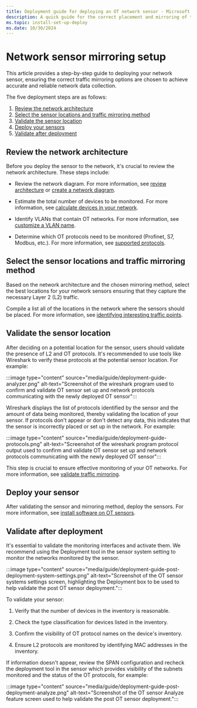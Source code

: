 ```yaml
---
title: Deployment guide for deploying an OT network sensor - Microsoft Defender for IoT
description: A quick guide for the correct placement and mirroring of the OT sensor in your network for Microsoft Defender for IoT.
ms.topic: install-set-up-deploy
ms.date: 10/30/2024
---
```


# Network sensor mirroring setup

This article provides a step-by-step guide to deploying your network sensor, ensuring the correct traffic mirroring options are chosen to achieve accurate and reliable network data collection.

The five deployment steps are as follows:

1. [Review the network architecture](#review-the-network-architecture)
1. [Select the sensor locations and traffic mirroring method](#select-the-sensor-locations-and-traffic-mirroring-method)
1. [Validate the sensor location](#validate-the-sensor-location)
1. [Deploy your sensors](#deploy-your-sensor)
1. [Validate after deployment](#validate-after-deployment)

## Review the network architecture

Before you deploy the sensor to the network, it's crucial to review the network architecture. These steps include:

- Review the network diagram. For more information, see [review architecture](../best-practices/understand-network-architecture.md) or [create a network diagram](../best-practices/plan-prepare-deploy.md#create-a-network-diagram).

- Estimate the total number of devices to be monitored. For more information, see [calculate devices in your network](../best-practices/plan-prepare-deploy.md#calculate-devices-in-your-network).

- Identify VLANs that contain OT networks. For more information, see [customize a VLAN name](../how-to-control-what-traffic-is-monitored.md#customize-a-vlan-name).

- Determine which OT protocols need to be monitored (Profinet, S7, Modbus, etc.). For more information, see [supported protocols](../concept-supported-protocols.md).

## Select the sensor locations and traffic mirroring method

Based on the network architecture and the chosen mirroring method, select the best locations for your network sensors ensuring that they capture the necessary Layer 2 (L2) traffic.

Compile a list all of the locations in the network where the sensors should be placed. For more information, see [identifying interesting traffic points](../best-practices/understand-network-architecture.md#identifying-interesting-traffic-points).

## Validate the sensor location

After deciding on a potential location for the sensor, users should validate the presence of L2 and OT protocols. It's recommended to use tools like Wireshark to verify these protocols at the potential sensor location. For example:

:::image type="content" source="media/guide/deployment-guide-analyzer.png" alt-text="Screenshot of the wireshark program used to confirm and validate OT sensor set up and network protocols communicating with the newly deployed OT sensor":::

Wireshark displays the list of protocols identified by the sensor and the amount of data being monitored, thereby validating the location of your sensor. If protocols don't appear or don't detect any data, this indicates that the sensor is incorrectly placed or set up in the network. For example:

:::image type="content" source="media/guide/deployment-guide-protocols.png" alt-text="Screenshot of the wireshark program protocol output used to confirm and validate OT sensor set up and network protocols communicating with the newly deployed OT sensor":::

This step is crucial to ensure effective monitoring of your OT networks.  For more information, see [validate traffic mirroring](configure-mirror-span.md#validate-traffic-mirroring).

## Deploy your sensor

After validating the sensor and mirroring method, deploy the sensors. For more information, see [install software on OT sensors](../ot-deploy/install-software-ot-sensor.md).

## Validate after deployment

It's essential to validate the monitoring interfaces and activate them. We recommend using the Deployment tool in the sensor system setting to monitor the networks  monitored by the sensor.

:::image type="content" source="media/guide/deployment-guide-post-deployment-system-settings.png" alt-text="Screenshot of the OT sensor systems settings screen, highlighting the Deployment box to be used to help validate the post OT sensor deployment.":::

To validate your sensor:

1. Verify that the number of devices in the inventory is reasonable.

1. Check the type classification for devices listed in the inventory.

1. Confirm the visibility of OT protocol names on the device's inventory.

1. Ensure L2 protocols are monitored by identifying MAC addresses in the inventory.

If information doesn't appear, review the SPAN configuration and recheck the deployment tool in the sensor which provides visibility of the subnets monitored and the status of the OT protocols, for example:

:::image type="content" source="media/guide/deployment-guide-post-deployment-analyze.png" alt-text="Screenshot of the OT sensor Analyze feature screen used to help validate the post OT sensor deployment.":::
